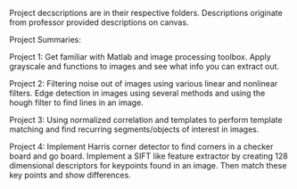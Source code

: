 Project decscriptions are in their respective folders. Descriptions originate from professor provided descriptions on canvas.

Project Summaries:

Project 1: Get familiar with Matlab and image processing toolbox. Apply grayscale and functions to images and see what info you can extract out.

Project 2: Filtering noise out of images using various linear and nonlinear filters. Edge detection in images using several methods and using the hough filter to find lines in an image.

Project 3: Using normalized correlation and templates to perform template matching and find recurring segments/objects of interest in images.

Project 4: Implement Harris corner detector to find corners in a checker board and go board. Implement a SIFT like feature extractor by creating 128 dimensional descriptors for keypoints found in an image. Then match these key points and show differences.
